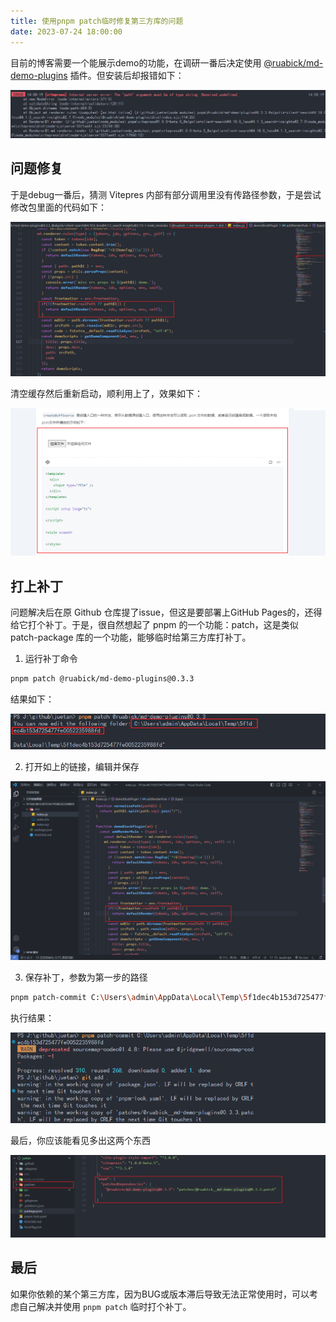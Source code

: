 ```yaml
---
title: 使用pnpm patch临时修复第三方库的问题
date: 2023-07-24 18:00:00
---
```


目前的博客需要一个能展示demo的功能，在调研一番后决定使用 [@ruabick/md-demo-plugins](https://github.com/dewfall123/ruabick) 插件。但安装后却报错如下：

![](./image-md-path.png)

## 问题修复

于是debug一番后，猜测 Vitepres 内部有部分调用里没有传路径参数，于是尝试修改包里面的代码如下：

![](./image-md-temp.png)

清空缓存然后重新启动，顺利用上了，效果如下：

![](./image-md-demo.png)

## 打上补丁

问题解决后在原 Github 仓库提了issue，但这是要部署上GitHub Pages的，还得给它打个补丁。于是，很自然想起了 pnpm 的一个功能：patch，这是类似 patch-package 库的一个功能，能够临时给第三方库打补丁。

1. 运行补丁命令

```bash
pnpm patch @ruabick/md-demo-plugins@0.3.3
```

结果如下：

![](./image-md-patch.png)

2. 打开如上的链接，编辑并保存

![](./image-md-edit.png)

3. 保存补丁，参数为第一步的路径

```bash
pnpm patch-commit C:\Users\admin\AppData\Local\Temp\5f1dec4b153d725477fe0052235988fd
```

执行结果：

![](./image-md-commit.png)

最后，你应该能看见多出这两个东西

![](./image-md-save.png)

## 最后

如果你依赖的某个第三方库，因为BUG或版本滞后导致无法正常使用时，可以考虑自己解决并使用 `pnpm patch` 临时打个补丁。
